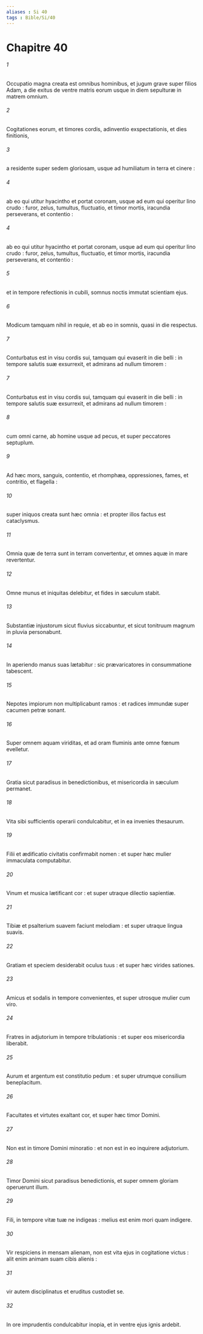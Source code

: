```yaml
---
aliases : Si 40
tags : Bible/Si/40
---
```


# Chapitre 40

###### 1
Occupatio magna creata est omnibus hominibus, et jugum grave super filios Adam, a die exitus de ventre matris eorum usque in diem sepulturæ in matrem omnium.
###### 2
Cogitationes eorum, et timores cordis, adinventio exspectationis, et dies finitionis,
###### 3
a residente super sedem gloriosam, usque ad humiliatum in terra et cinere :
###### 4
ab eo qui utitur hyacintho et portat coronam, usque ad eum qui operitur lino crudo : furor, zelus, tumultus, fluctuatio, et timor mortis, iracundia perseverans, et contentio :
###### 4
ab eo qui utitur hyacintho et portat coronam, usque ad eum qui operitur lino crudo : furor, zelus, tumultus, fluctuatio, et timor mortis, iracundia perseverans, et contentio :
###### 5
et in tempore refectionis in cubili, somnus noctis immutat scientiam ejus.
###### 6
Modicum tamquam nihil in requie, et ab eo in somnis, quasi in die respectus.
###### 7
Conturbatus est in visu cordis sui, tamquam qui evaserit in die belli : in tempore salutis suæ exsurrexit, et admirans ad nullum timorem :
###### 7
Conturbatus est in visu cordis sui, tamquam qui evaserit in die belli : in tempore salutis suæ exsurrexit, et admirans ad nullum timorem :
###### 8
cum omni carne, ab homine usque ad pecus, et super peccatores septuplum.
###### 9
Ad hæc mors, sanguis, contentio, et rhomphæa, oppressiones, fames, et contritio, et flagella :
###### 10
super iniquos creata sunt hæc omnia : et propter illos factus est cataclysmus.
###### 11
Omnia quæ de terra sunt in terram convertentur, et omnes aquæ in mare revertentur.
###### 12
Omne munus et iniquitas delebitur, et fides in sæculum stabit.
###### 13
Substantiæ injustorum sicut fluvius siccabuntur, et sicut tonitruum magnum in pluvia personabunt.
###### 14
In aperiendo manus suas lætabitur : sic prævaricatores in consummatione tabescent.
###### 15
Nepotes impiorum non multiplicabunt ramos : et radices immundæ super cacumen petræ sonant.
###### 16
Super omnem aquam viriditas, et ad oram fluminis ante omne fœnum evelletur.
###### 17
Gratia sicut paradisus in benedictionibus, et misericordia in sæculum permanet.
###### 18
Vita sibi sufficientis operarii condulcabitur, et in ea invenies thesaurum.
###### 19
Filii et ædificatio civitatis confirmabit nomen : et super hæc mulier immaculata computabitur.
###### 20
Vinum et musica lætificant cor : et super utraque dilectio sapientiæ.
###### 21
Tibiæ et psalterium suavem faciunt melodiam : et super utraque lingua suavis.
###### 22
Gratiam et speciem desiderabit oculus tuus : et super hæc virides sationes.
###### 23
Amicus et sodalis in tempore convenientes, et super utrosque mulier cum viro.
###### 24
Fratres in adjutorium in tempore tribulationis : et super eos misericordia liberabit.
###### 25
Aurum et argentum est constitutio pedum : et super utrumque consilium beneplacitum.
###### 26
Facultates et virtutes exaltant cor, et super hæc timor Domini.
###### 27
Non est in timore Domini minoratio : et non est in eo inquirere adjutorium.
###### 28
Timor Domini sicut paradisus benedictionis, et super omnem gloriam operuerunt illum.
###### 29
Fili, in tempore vitæ tuæ ne indigeas : melius est enim mori quam indigere.
###### 30
Vir respiciens in mensam alienam, non est vita ejus in cogitatione victus : alit enim animam suam cibis alienis :
###### 31
vir autem disciplinatus et eruditus custodiet se.
###### 32
In ore imprudentis condulcabitur inopia, et in ventre ejus ignis ardebit.
